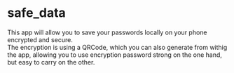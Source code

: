 # safe_data

This app will allow you to save your passwords locally on your phone encrypted and secure.   
The encryption is using a QRCode, which you can also generate from withig the app, allowing you to use encryption password strong on the one hand, but easy to carry on the other. 